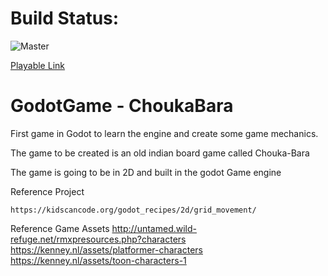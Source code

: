 # Build Status:
![Master](https://github.com/mohithsrao/GodotGameChoukaBara/workflows/CI/badge.svg)

[Playable Link](https://mohithsrao.github.io/GodotGameChoukaBara/)

# GodotGame - ChoukaBara
First game in Godot to learn the engine and create some game mechanics.

The game to be created is an old indian board game called Chouka-Bara 

The game is going to be in 2D and built in the godot Game engine

Reference Project 

	https://kidscancode.org/godot_recipes/2d/grid_movement/
	
Reference Game Assets
	http://untamed.wild-refuge.net/rmxpresources.php?characters
	https://kenney.nl/assets/platformer-characters
	https://kenney.nl/assets/toon-characters-1
